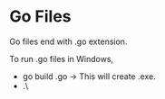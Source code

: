 
# Go Files

Go files end with .go extension.

To run .go files in Windows,
* go build <filename>.go -> This will create <filename>.exe.
* .\\<filename>
